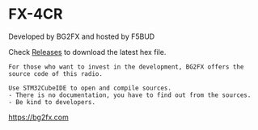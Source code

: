 # FX-4CR
Developed by BG2FX and hosted by F5BUD

Check [Releases](https://github.com/f5bud/FX-4CR/releases) to download the latest hex file.
```
For those who want to invest in the development, BG2FX offers the source code of this radio.

Use STM32CubeIDE to open and compile sources.
- There is no documentation, you have to find out from the sources.
- Be kind to developers.
```
https://bg2fx.com
